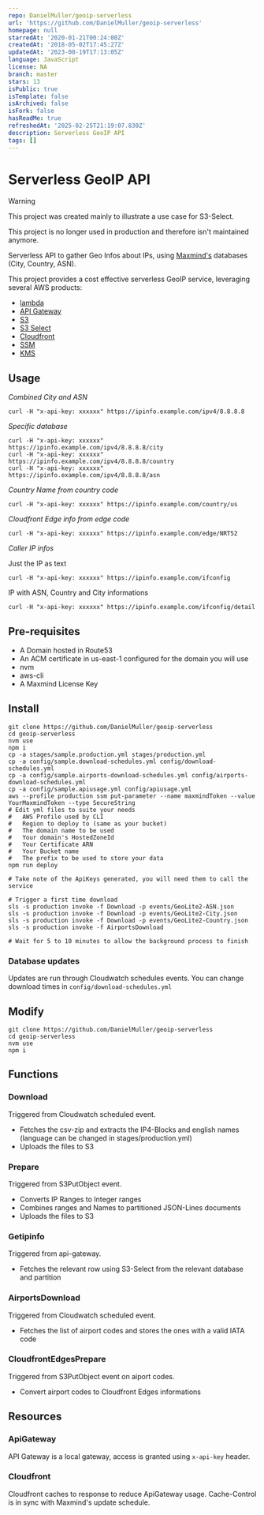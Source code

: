```yaml
---
repo: DanielMuller/geoip-serverless
url: 'https://github.com/DanielMuller/geoip-serverless'
homepage: null
starredAt: '2020-01-21T00:24:00Z'
createdAt: '2018-05-02T17:45:27Z'
updatedAt: '2023-08-19T17:13:05Z'
language: JavaScript
license: NA
branch: master
stars: 13
isPublic: true
isTemplate: false
isArchived: false
isFork: false
hasReadMe: true
refreshedAt: '2025-02-25T21:19:07.830Z'
description: Serverless GeoIP API
tags: []
---
```


# Serverless GeoIP API

> [!WARNING]
>
> This project was created mainly to illustrate a use case for S3-Select.
>
> This project is no longer used in production and therefore isn't maintained anymore.
>


Serverless API to gather Geo Infos about IPs, using [Maxmind's](https://www.maxmind.com) databases (City, Country, ASN).

This project provides a cost effective serverless GeoIP service, leveraging several AWS products:
- [lambda](https://aws.amazon.com/lambda/features/)
- [API Gateway](https://aws.amazon.com/api-gateway/)
- [S3](https://aws.amazon.com/s3/)
- [S3 Select](https://aws.amazon.com/blogs/aws/s3-glacier-select/)
- [Cloudfront](https://aws.amazon.com/cloudfront/)
- [SSM](https://docs.aws.amazon.com/systems-manager/latest/userguide/what-is-systems-manager.html)
- [KMS](https://aws.amazon.com/kms/)

## Usage
*Combined City and ASN*
```
curl -H "x-api-key: xxxxxx" https://ipinfo.example.com/ipv4/8.8.8.8
```
*Specific database*
```
curl -H "x-api-key: xxxxxx" https://ipinfo.example.com/ipv4/8.8.8.8/city
curl -H "x-api-key: xxxxxx" https://ipinfo.example.com/ipv4/8.8.8.8/country
curl -H "x-api-key: xxxxxx" https://ipinfo.example.com/ipv4/8.8.8.8/asn
```
*Country Name from country code*
```
curl -H "x-api-key: xxxxxx" https://ipinfo.example.com/country/us
```
*Cloudfront Edge info from edge code*
```
curl -H "x-api-key: xxxxxx" https://ipinfo.example.com/edge/NRT52
```
*Caller IP infos*

Just the IP as text

```
curl -H "x-api-key: xxxxxx" https://ipinfo.example.com/ifconfig
```

IP with ASN, Country and City informations

```
curl -H "x-api-key: xxxxxx" https://ipinfo.example.com/ifconfig/detail
```

## Pre-requisites
* A Domain hosted in Route53
* An ACM certificate in us-east-1 configured for the domain you will use
* nvm
* aws-cli
* A Maxmind License Key

## Install
```
git clone https://github.com/DanielMuller/geoip-serverless
cd geoip-serverless
nvm use
npm i
cp -a stages/sample.production.yml stages/production.yml
cp -a config/sample.download-schedules.yml config/download-schedules.yml
cp -a config/sample.airports-download-schedules.yml config/airports-download-schedules.yml
cp -a config/sample.apiusage.yml config/apiusage.yml
aws --profile production ssm put-parameter --name maxmindToken --value YourMaxmindToken --type SecureString
# Edit yml files to suite your needs
#   AWS Profile used by CLI
#   Region to deploy to (same as your bucket)
#   The domain name to be used
#   Your domain's HostedZoneId
#   Your Certificate ARN
#   Your Bucket name
#   The prefix to be used to store your data
npm run deploy

# Take note of the ApiKeys generated, you will need them to call the service

# Trigger a first time download
sls -s production invoke -f Download -p events/GeoLite2-ASN.json
sls -s production invoke -f Download -p events/GeoLite2-City.json
sls -s production invoke -f Download -p events/GeoLite2-Country.json
sls -s production invoke -f AirportsDownload

# Wait for 5 to 10 minutes to allow the background process to finish

```
### Database updates
Updates are run through Cloudwatch schedules events. You can change download times in `config/download-schedules.yml`

## Modify
```
git clone https://github.com/DanielMuller/geoip-serverless
cd geoip-serverless
nvm use
npm i
```

## Functions
### Download
Triggered from Cloudwatch scheduled event.
- Fetches the csv-zip and extracts the IP4-Blocks and english names (language can be changed in stages/production.yml)
- Uploads the files to S3

### Prepare
Triggered from S3PutObject event.
- Converts IP Ranges to Integer ranges
- Combines ranges and Names to partitioned JSON-Lines documents
- Uploads the files to S3

### Getipinfo
Triggered from api-gateway.
- Fetches the relevant row using S3-Select from the relevant database and partition

### AirportsDownload
Triggered from Cloudwatch scheduled event.
- Fetches the list of airport codes and stores the ones with a valid IATA code

### CloudfrontEdgesPrepare
Triggered from S3PutObject event on aiport codes.
- Convert airport codes to Cloudfront Edges informations

## Resources
### ApiGateway
API Gateway is a local gateway, access is granted using `x-api-key` header.

### Cloudfront
Cloudfront caches to response to reduce ApiGateway usage. Cache-Control is in sync with Maxmind's update schedule.
